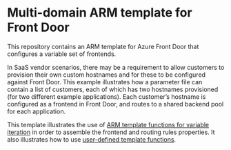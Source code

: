 # Multi-domain ARM template for Front Door

This repository contains an ARM template for Azure Front Door that configures a variable set of frontends.

In SaaS vendor scenarios, there may be a requirement to allow customers to provision their own custom hostnames and for these to be configured against Front Door. This example illustrates how a parameter file can contain a list of customers, each of which has two hostnames provisioned (for two different example applications). Each customer’s hostname is configured as a frontend in Front Door, and routes to a shared backend pool for each application.

This template illustrates the use of [ARM template functions for variable iteration](https://docs.microsoft.com/azure/azure-resource-manager/templates/copy-variables) in order to assemble the frontend and routing rules properties. It also illustrates how to use [user-defined template functions](https://docs.microsoft.com/azure/azure-resource-manager/templates/template-user-defined-functions).
